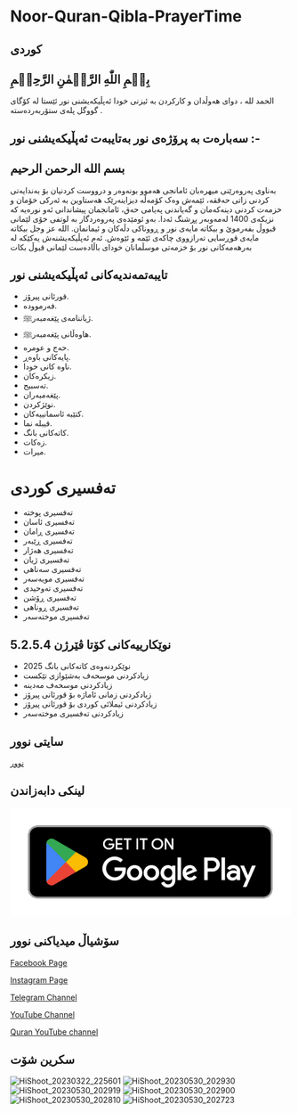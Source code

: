 # Noor-Quran-Qibla-PrayerTime

## کوردی 


## بِسۡمِ اللّٰهِ الرَّحۡمٰنِ الرَّحِيۡمِ

الحمد لله ، دوای هەوڵدان و کارکردن بە ئیزنی خودا ئەپڵیکەیشنی نور ئێستا لە کۆگای گووگل پلەی ستۆربەردەستە .

## سەبارەت بە پرۆژەی نور بەتایبەت ئەپڵیکەیشنی نور :-

## بسم الله الرحمن الرحيم

بەناوی پەروەرێنی میهرەبان
ئامانجی هەموو بونەوەر و درووست کردنیان بۆ بەندایەتی کردنی زاتی حەققە، ئێمەش وەک کۆمەڵە دیزاینەرێک هەستاوین بە ئەرکی خۆمان و خزمەت کردنی دینەکەمان و گەیاندنی پەیامی حەق، ئامانجمان پیشاندانی ئەو نورەیە کە نزیکەی 1400 لەمەوبەر پڕشنگ ئەدا.
بەو ئومێدەی پەروەردگار بە لوتفی خۆی لێمانی قبووڵ بفەرموێ و بیکاتە مایەی نور و ڕووناکی دڵەکان و ئیمانمان. الله عز وجل بیکاتە مایەی قوڕسایی تەرازووی چاکەی ئێمە و ئێوەش.
ئەم ئەپڵیکەیشنەش یەکێکە لە بەرهەمەکانی نور بۆ خزمەتی موسڵمانان خودای باڵادەست لێمانی قبوڵ بکات

## تایبەتمەندیەکانی ئەپڵیکەیشنی نور  

 - قورئانی پیرۆز.
- فەرموودە.
- ژیاننامەی پێغەمبەرﷺ.
- هاوەڵانی پێغەمبەرﷺ.
- حەج و عومرە.
- پایەکانی باوەڕ.
- ناوە کانی خودا.
- زیکرەکان.
- تەسبیح.
- پێغەمبەران.
- نوێژکردن.
- کتێبە ئاسمانییەکان.
- قیبلە نما.
- کاتەکانی بانگ.
- زەکات.
- میرات.

# تەفسیری کوردی
- تەفسیری پوختە
- تەفسیری ئاسان
- تەفسیری ڕامان
- تەفسیری ڕێبەر
- تەفسیری هەژار
- تەفسیری ژیان
- تەفسیری سەناهی
- تەفسیری مویەسەر
- تەفسیری تەوحیدی
- تەفسیری ڕۆشن
- تەفسیری ڕوناهی
- تەفسیری موختەسەر 
 
## نوێکارییەکانی کۆتا ڤێرژن 5.2.5.4
- نوێکردنەوەی کاتەکانی بانگ 2025
- زیادکردنی موسحەف بەشێوازی تێکست
- زیادکردنی موسحەف مەدینە
- زیادکردنی زمانی ئاماژە بۆ قورئانی پیرۆز
- زیادکردنی ئیملائی کوردی بۆ قورئانی پیرۆز
- زیادکردنی تەفسیری موختەسەر


## سایتی نوور
[نوور](https://noor.krd/)


## لینکی دابەزاندن

[![Download](https://raw.githubusercontent.com/w-coding/Noor-Quran-Qibla-PrayerTime/refs/heads/main/68747470733a2f2f706c61792e676f6f676c652e636f6d2f696e746c2f656e5f75732f6261646765732f7374617469632f696d616765732f6261646765732f656e5f62616467655f7765625f67656e657269632e706e67.png)](https://play.google.com/store/apps/details?id=com.dya.noor)

## سۆشیاڵ میدیاکنی نوور
[Facebook Page](https://www.facebook.com/noor.page.officiall?mibextid=ZbWKwL)

[Instagram Page](https://instagram.com/noor.page.official?igshid=MzRlODBiNWFlZA==)

[Telegram Channel](https://t.me/noor_page_official)

[YouTube Channel](https://youtube.com/@Noorpageofficial)

[Quran YouTube channel](https://youtube.com/@noor_quran99)



## سکرین شۆت 



 
![HiShoot_20230322_225601](https://github.com/w-coding/Noor-Quran-Qibla-PrayerTime/assets/122129717/8bbaf979-647a-401a-90e0-437de9a39828)
![HiShoot_20230530_202930](https://github.com/w-coding/Noor-Quran-Qibla-PrayerTime/assets/122129717/7feb2e8f-28ed-4858-877e-2c37c8c35d93)
![HiShoot_20230530_202919](https://github.com/w-coding/Noor-Quran-Qibla-PrayerTime/assets/122129717/71112125-b24f-4859-86a2-262a542ffc00)
![HiShoot_20230530_202900](https://github.com/w-coding/Noor-Quran-Qibla-PrayerTime/assets/122129717/0e634759-542f-4f9f-8b26-ad07634bdc4b)
![HiShoot_20230530_202810](https://github.com/w-coding/Noor-Quran-Qibla-PrayerTime/assets/122129717/42dac351-ac1c-4abc-8416-d5d2ce37f717)
![HiShoot_20230530_202723](https://github.com/w-coding/Noor-Quran-Qibla-PrayerTime/assets/122129717/80613970-8f3e-4dde-866c-ca3bd56d3d49)

